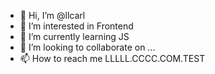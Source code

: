 - 👋 Hi, I’m @llcarl
- 👀 I’m interested in Frontend
- 🌱 I’m currently learning JS
- 💞️ I’m looking to collaborate on ...
- 📫 How to reach me LLLLL.CCCC.COM.TEST

<!---
llcarl/llcarl is a ✨ special ✨ repository because its `README.md` (this file) appears on your GitHub profile.
You can click the Preview link to take a look at your changes.
--->
